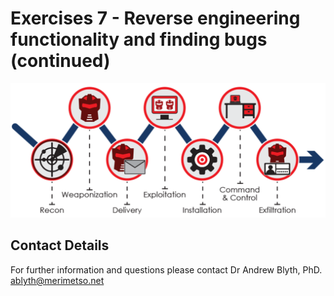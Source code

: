 # Exercises 7 - Reverse engineering functionality and finding bugs (continued)


![Cyber Kill Cain](Cyber-Kill-Chain.png)

## Contact Details

For further information and questions please contact Dr Andrew Blyth, PhD. <ablyth@merimetso.net>
